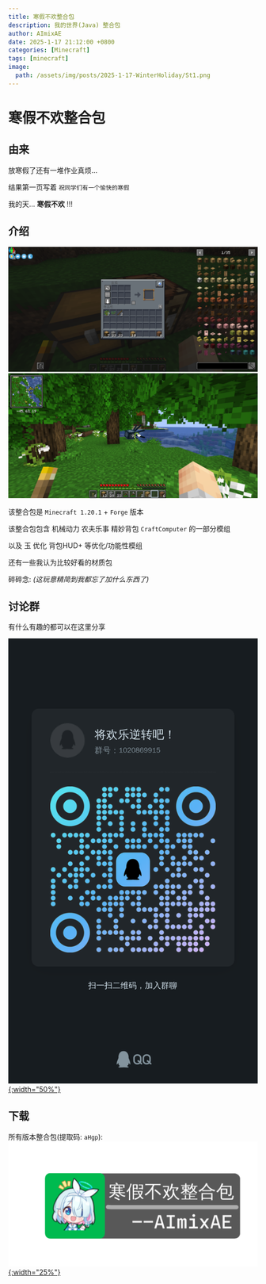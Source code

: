 ```yaml
---
title: 寒假不欢整合包
description: 我的世界(Java) 整合包
author: AImixAE
date: 2025-1-17 21:12:00 +0800
categories: [Minecraft]
tags: [minecraft]
image:
  path: /assets/img/posts/2025-1-17-WinterHoliday/St1.png
---
```


# 寒假不欢整合包

## 由来

放寒假了还有一堆作业真烦...

结果第一页写着 `祝同学们有一个愉快的寒假`

我的天... **寒假不欢** !!!

## 介绍

![St2](/assets/img/posts/2025-1-17-WinterHoliday/St2.png)
![St3](/assets/img/posts/2025-1-17-WinterHoliday/St3.png)

该整合包是 `Minecraft 1.20.1` + `Forge` 版本

该整合包包含 机械动力 农夫乐事 精妙背包 `CraftComputer` 的一部分模组

以及 玉 优化 背包HUD+ 等优化/功能性模组

还有一些我认为比较好看的材质包

碎碎念: _(这玩意精简到我都忘了加什么东西了)_

## 讨论群

有什么有趣的都可以在这里分享

[![QQgroup](/assets/img/posts/2025-1-17-WinterHoliday/QQgroup.jpg){:width="50%"}](https://qm.qq.com/q/onpi9yAH62)

## 下载

所有版本整合包(提取码: `aHgp`):
[![Arona](/assets/img/posts/2025-1-17-WinterHoliday/icon.png){:width="25%"}](https://www.123684.com/s/OHeyVv-zX4QH)
